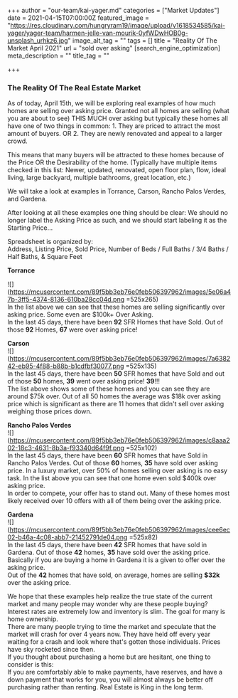 +++
author = "our-team/kai-yager.md"
categories = ["Market Updates"]
date = 2021-04-15T07:00:00Z
featured_image = "https://res.cloudinary.com/hungryram19/image/upload/v1618534585/kai-yager/yager-team/harmen-jelle-van-mourik-0yfWDwHOB0g-unsplash_urhkz6.jpg"
image_alt_tag = ""
tags = []
title = "Reality Of The Market April 2021"
url = "sold over asking"
[search_engine_optimization]
meta_description = ""
title_tag = ""

+++
### **The Reality Of The Real Estate Market**

  
As of today, April 15th, we will be exploring real examples of how much homes are selling over asking price. Granted not all homes are selling (what you are about to see) THIS MUCH over asking but typically these homes all have one of two things in common: 1. They are priced to attract the most amount of buyers. OR 2. They are newly renovated and appeal to a larger crowd.  
  
This means that many buyers will be attracted to these homes because of the Price OR the Desirability of the home. (Typically have multiple items checked in this list: Newer, updated, renovated, open floor plan, flow, ideal living, large backyard, multiple bathrooms, great location, etc.)  
  
We will take a look at examples in Torrance, Carson, Rancho Palos Verdes, and Gardena. 

After looking at all these examples one thing should be clear: We should no longer label the Asking Price as such, and we should start labeling it as the Starting Price...

  
Spreadsheet is organized by:  
Address, Listing Price, Sold Price, Number of Beds / Full Baths / 3/4 Baths / Half Baths, & Square Feet  
  
  
**Torrance**  
  
![](https://mcusercontent.com/89f5bb3eb76e0feb506397962/images/5e06a47b-3ff5-4374-8136-610ba28cc04d.png =525x265)  
 In the list above we can see that these homes are selling significantly over asking price. Some even are $100k+ Over Asking.   
In the last 45 days, there have been **92** SFR Homes that have Sold. Out of those **92** Homes, **67** were over asking price!   
  
**Carson**  
![](https://mcusercontent.com/89f5bb3eb76e0feb506397962/images/7a638242-eb95-4f88-b88b-b1cdfbf30077.png =525x135)  
In the last 45 days, there have been **50** SFR homes that have Sold and out of those **50** homes, **39** went over asking price! **39**!!!   
The list above shows some of these homes and you can see they are around $75k over. Out of all 50 homes the average was $18k over asking price which is significant as there are 11 homes that didn't sell over asking weighing those prices down.   
  
  
**Rancho Palos Verdes**  
![](https://mcusercontent.com/89f5bb3eb76e0feb506397962/images/c8aaa202-18c3-4631-8b3a-f93340d64f9f.png =525x102)  
In the last 45 days, there have been **60** SFR homes that have Sold in Rancho Palos Verdes. Out of those **60** homes, **35** have sold over asking price. In a luxury market, over 50% of homes selling over asking is no easy task. In the list above you can see that one home even sold $400k over asking price.   
In order to compete, your offer has to stand out. Many of these homes most likely received over 10 offers with all of them being over the asking price.   
  
**Gardena**  
![](https://mcusercontent.com/89f5bb3eb76e0feb506397962/images/cee6ec02-b46a-4c08-abb7-21452791de04.png =525x82)  
In the last 45 days, there have been **42** SFR homes that have sold in Gardena. Out of those **42** homes, **35** have sold over the asking price. Basically if you are buying a home in Gardena it is a given to offer over the asking price.   
Out of the **42** homes that have sold, on average, homes are selling **$32k** over the asking price.   
  
  
We hope that these examples help realize the true state of the current market and many people may wonder why are these people buying?   
Interest rates are extremely low and inventory is slim. The goal for many is home ownership.  
There are many people trying to time the market and speculate that the market will crash for over 4 years now. They have held off every year waiting for a crash and look where that's gotten those individuals. Prices have sky rocketed since then.   
If you thought about purchasing a home but are hesitant, one thing to consider is this:  
If you are comfortably able to make payments, have reserves, and have a down payment that works for you, you will almost always be better off purchasing rather than renting. Real Estate is King in the long term.